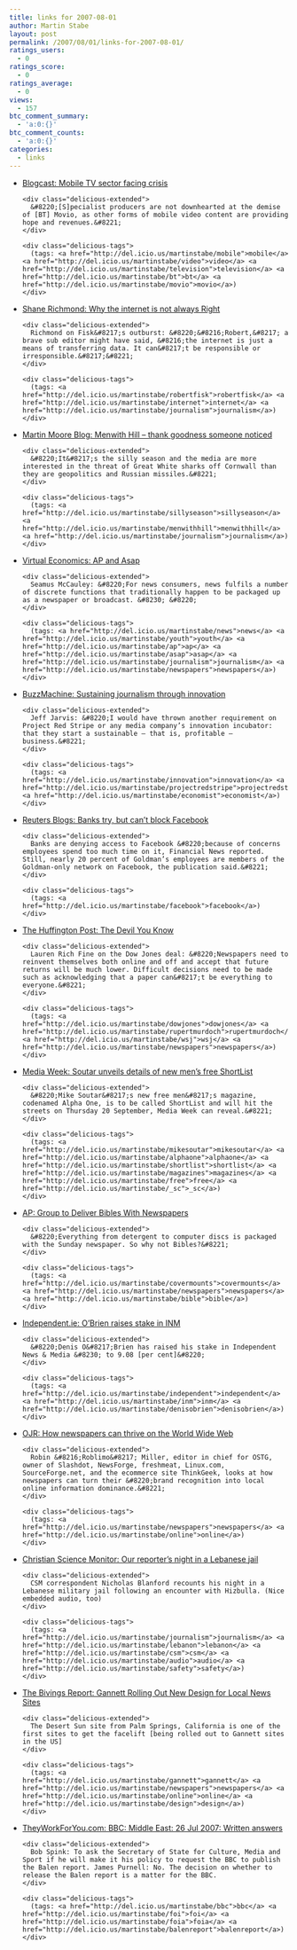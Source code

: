 ```yaml
---
title: links for 2007-08-01
author: Martin Stabe
layout: post
permalink: /2007/08/01/links-for-2007-08-01/
ratings_users:
  - 0
ratings_score:
  - 0
ratings_average:
  - 0
views:
  - 157
btc_comment_summary:
  - 'a:0:{}'
btc_comment_counts:
  - 'a:0:{}'
categories:
  - links
---
```

<ul class="delicious">
  <li>
    <div class="delicious-link">
      <a href="http://www.broadcastnow.co.uk/BroadcastnowBlogEntry.aspx?BlogEntryID=122">Blogcast: Mobile TV sector facing crisis</a>
    </div>
    
    <div class="delicious-extended">
      &#8220;[S]pecialist producers are not downhearted at the demise of [BT] Movio, as other forms of mobile video content are providing hope and revenues.&#8221;
    </div>
    
    <div class="delicious-tags">
      (tags: <a href="http://del.icio.us/martinstabe/mobile">mobile</a> <a href="http://del.icio.us/martinstabe/video">video</a> <a href="http://del.icio.us/martinstabe/television">television</a> <a href="http://del.icio.us/martinstabe/bt">bt</a> <a href="http://del.icio.us/martinstabe/movio">movio</a>)
    </div>
  </li>
  
  <li>
    <div class="delicious-link">
      <a href="http://blogs.telegraph.co.uk/technology/shanerichmond/july07/alwaysright.htm">Shane Richmond: Why the internet is not always Right</a>
    </div>
    
    <div class="delicious-extended">
      Richmond on Fisk&#8217;s outburst: &#8220;&#8216;Robert,&#8217; a brave sub editor might have said, &#8216;the internet is just a means of transferring data. It can&#8217;t be responsible or irresponsible.&#8217;&#8221;
    </div>
    
    <div class="delicious-tags">
      (tags: <a href="http://del.icio.us/martinstabe/robertfisk">robertfisk</a> <a href="http://del.icio.us/martinstabe/internet">internet</a> <a href="http://del.icio.us/martinstabe/journalism">journalism</a>)
    </div>
  </li>
  
  <li>
    <div class="delicious-link">
      <a href="http://mediastandardstrust.blogspot.com/2007/07/menwith-hill-thank-goodness-someone.html">Martin Moore Blog: Menwith Hill &#8211; thank goodness someone noticed</a>
    </div>
    
    <div class="delicious-extended">
      &#8220;It&#8217;s the silly season and the media are more interested in the threat of Great White sharks off Cornwall than they are geopolitics and Russian missiles.&#8221;
    </div>
    
    <div class="delicious-tags">
      (tags: <a href="http://del.icio.us/martinstabe/sillyseason">sillyseason</a> <a href="http://del.icio.us/martinstabe/menwithhill">menwithhill</a> <a href="http://del.icio.us/martinstabe/journalism">journalism</a>)
    </div>
  </li>
  
  <li>
    <div class="delicious-link">
      <a href="http://virtualeconomics.typepad.com/virtualeconomics/2007/07/ap-and-asap.html">Virtual Economics: AP and Asap</a>
    </div>
    
    <div class="delicious-extended">
      Seamus McCauley: &#8220;For news consumers, news fulfils a number of discrete functions that traditionally happen to be packaged up as a newspaper or broadcast. &#8230; &#8220;
    </div>
    
    <div class="delicious-tags">
      (tags: <a href="http://del.icio.us/martinstabe/news">news</a> <a href="http://del.icio.us/martinstabe/youth">youth</a> <a href="http://del.icio.us/martinstabe/ap">ap</a> <a href="http://del.icio.us/martinstabe/asap">asap</a> <a href="http://del.icio.us/martinstabe/journalism">journalism</a> <a href="http://del.icio.us/martinstabe/newspapers">newspapers</a>)
    </div>
  </li>
  
  <li>
    <div class="delicious-link">
      <a href="http://www.buzzmachine.com/2007/07/31/sustaining-journalism-through-innovation/">BuzzMachine: Sustaining journalism through innovation</a>
    </div>
    
    <div class="delicious-extended">
      Jeff Jarvis: &#8220;I would have thrown another requirement on Project Red Stripe or any media company’s innovation incubator: that they start a sustainable — that is, profitable — business.&#8221;
    </div>
    
    <div class="delicious-tags">
      (tags: <a href="http://del.icio.us/martinstabe/innovation">innovation</a> <a href="http://del.icio.us/martinstabe/projectredstripe">projectredstripe</a> <a href="http://del.icio.us/martinstabe/economist">economist</a>)
    </div>
  </li>
  
  <li>
    <div class="delicious-link">
      <a href="http://blogs.reuters.com/2007/07/31/banks-try-but-cant-block-facebook/">Reuters Blogs: Banks try, but can’t block Facebook</a>
    </div>
    
    <div class="delicious-extended">
      Banks are denying access to Facebook &#8220;because of concerns employees spend too much time on it, Financial News reported. Still, nearly 20 percent of Goldman’s employees are members of the Goldman-only network on Facebook, the publication said.&#8221;
    </div>
    
    <div class="delicious-tags">
      (tags: <a href="http://del.icio.us/martinstabe/facebook">facebook</a>)
    </div>
  </li>
  
  <li>
    <div class="delicious-link">
      <a href="http://www.huffingtonpost.com/lauren-rich-fine/the-devil-you-know_b_58632.html">The Huffington Post: The Devil You Know</a>
    </div>
    
    <div class="delicious-extended">
      Lauren Rich Fine on the Dow Jones deal: &#8220;Newspapers need to reinvent themselves both online and off and accept that future returns will be much lower. Difficult decisions need to be made such as acknowledging that a paper can&#8217;t be everything to everyone.&#8221;
    </div>
    
    <div class="delicious-tags">
      (tags: <a href="http://del.icio.us/martinstabe/dowjones">dowjones</a> <a href="http://del.icio.us/martinstabe/rupertmurdoch">rupertmurdoch</a> <a href="http://del.icio.us/martinstabe/wsj">wsj</a> <a href="http://del.icio.us/martinstabe/newspapers">newspapers</a>)
    </div>
  </li>
  
  <li>
    <div class="delicious-link">
      <a href="http://www.brandrepublic.com/MediaWeek/News/674050/Soutar-unveils-details-new-mens-free-ShortList/">Media Week: Soutar unveils details of new men&#8217;s free ShortList</a>
    </div>
    
    <div class="delicious-extended">
      &#8220;Mike Soutar&#8217;s new free men&#8217;s magazine, codenamed Alpha One, is to be called ShortList and will hit the streets on Thursday 20 September, Media Week can reveal.&#8221;
    </div>
    
    <div class="delicious-tags">
      (tags: <a href="http://del.icio.us/martinstabe/mikesoutar">mikesoutar</a> <a href="http://del.icio.us/martinstabe/alphaone">alphaone</a> <a href="http://del.icio.us/martinstabe/shortlist">shortlist</a> <a href="http://del.icio.us/martinstabe/magazines">magazines</a> <a href="http://del.icio.us/martinstabe/free">free</a> <a href="http://del.icio.us/martinstabe/_sc">_sc</a>)
    </div>
  </li>
  
  <li>
    <div class="delicious-link">
      <a href="http://www.editorandpublisher.com/eandp/news/article_display.jsp?vnu_content_id=1003619079">AP: Group to Deliver Bibles With Newspapers</a>
    </div>
    
    <div class="delicious-extended">
      &#8220;Everything from detergent to computer discs is packaged with the Sunday newspaper. So why not Bibles?&#8221;
    </div>
    
    <div class="delicious-tags">
      (tags: <a href="http://del.icio.us/martinstabe/covermounts">covermounts</a> <a href="http://del.icio.us/martinstabe/newspapers">newspapers</a> <a href="http://del.icio.us/martinstabe/bible">bible</a>)
    </div>
  </li>
  
  <li>
    <div class="delicious-link">
      <a href="http://www.independent.ie/business/obrien-raises-stake-in-inm-1048688.html">Independent.ie: O&#8217;Brien raises stake in INM</a>
    </div>
    
    <div class="delicious-extended">
      &#8220;Denis O&#8217;Brien has raised his stake in Independent News & Media &#8230; to 9.08 [per cent]&#8220;
    </div>
    
    <div class="delicious-tags">
      (tags: <a href="http://del.icio.us/martinstabe/independent">independent</a> <a href="http://del.icio.us/martinstabe/inm">inm</a> <a href="http://del.icio.us/martinstabe/denisobrien">denisobrien</a>)
    </div>
  </li>
  
  <li>
    <div class="delicious-link">
      <a href="http://www.ojr.org/ojr/stories/070724miller/">OJR: How newspapers can thrive on the World Wide Web</a>
    </div>
    
    <div class="delicious-extended">
      Robin &#8216;Roblimo&#8217; Miller, editor in chief for OSTG, owner of Slashdot, NewsForge, freshmeat, Linux.com, SourceForge.net, and the ecommerce site ThinkGeek, looks at how newspapers can turn their &#8220;brand recognition into local online information dominance.&#8221;
    </div>
    
    <div class="delicious-tags">
      (tags: <a href="http://del.icio.us/martinstabe/newspapers">newspapers</a> <a href="http://del.icio.us/martinstabe/online">online</a>)
    </div>
  </li>
  
  <li>
    <div class="delicious-link">
      <a href="http://www.csmonitor.com/2007/0801/p06s01-wome.html">Christian Science Monitor: Our reporter&#8217;s night in a Lebanese jail</a>
    </div>
    
    <div class="delicious-extended">
      CSM correspondent Nicholas Blanford recounts his night in a Lebanese military jail following an encounter with Hizbulla. (Nice embedded audio, too)
    </div>
    
    <div class="delicious-tags">
      (tags: <a href="http://del.icio.us/martinstabe/journalism">journalism</a> <a href="http://del.icio.us/martinstabe/lebanon">lebanon</a> <a href="http://del.icio.us/martinstabe/csm">csm</a> <a href="http://del.icio.us/martinstabe/audio">audio</a> <a href="http://del.icio.us/martinstabe/safety">safety</a>)
    </div>
  </li>
  
  <li>
    <div class="delicious-link">
      <a href="http://www.bivingsreport.com/2007/gannett-rolling-out-new-design-for-local-news-sites/">The Bivings Report: Gannett Rolling Out New Design for Local News Sites</a>
    </div>
    
    <div class="delicious-extended">
      The Desert Sun site from Palm Springs, California is one of the first sites to get the facelift [being rolled out to Gannett sites in the US]
    </div>
    
    <div class="delicious-tags">
      (tags: <a href="http://del.icio.us/martinstabe/gannett">gannett</a> <a href="http://del.icio.us/martinstabe/newspapers">newspapers</a> <a href="http://del.icio.us/martinstabe/online">online</a> <a href="http://del.icio.us/martinstabe/design">design</a>)
    </div>
  </li>
  
  <li>
    <div class="delicious-link">
      <a href="http://www.theyworkforyou.com/wrans/?id=2007-07-26b.153650.h&#038;s=BBC#g153650.r0">TheyWorkForYou.com: BBC: Middle East: 26 Jul 2007: Written answers</a>
    </div>
    
    <div class="delicious-extended">
      Bob Spink: To ask the Secretary of State for Culture, Media and Sport if he will make it his policy to request the BBC to publish the Balen report. James Purnell: No. The decision on whether to release the Balen report is a matter for the BBC.
    </div>
    
    <div class="delicious-tags">
      (tags: <a href="http://del.icio.us/martinstabe/bbc">bbc</a> <a href="http://del.icio.us/martinstabe/foi">foi</a> <a href="http://del.icio.us/martinstabe/foia">foia</a> <a href="http://del.icio.us/martinstabe/balenreport">balenreport</a>)
    </div>
  </li>
</ul>